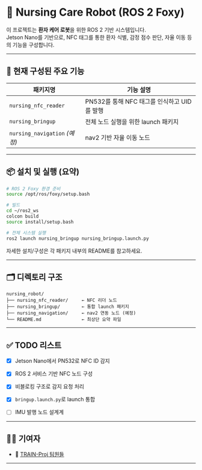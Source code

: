 # 🤖 Nursing Care Robot (ROS 2 Foxy)

이 프로젝트는 **환자 케어 로봇**을 위한 ROS 2 기반 시스템입니다.  
Jetson Nano를 기반으로, NFC 태그를 통한 환자 식별, 감정 점수 판단, 자율 이동 등의 기능을 구성합니다.

---

## 🧩 현재 구성된 주요 기능

| 패키지명              | 기능 설명 |
|-----------------------|-----------|
| `nursing_nfc_reader`  | PN532를 통해 NFC 태그를 인식하고 UID를 발행 |
| `nursing_bringup`     | 전체 노드 실행을 위한 launch 패키지 |
| `nursing_navigation` _(예정)_ | nav2 기반 자율 이동 노드 |

---

## 📦 설치 및 실행 (요약)

```bash
# ROS 2 Foxy 환경 준비
source /opt/ros/foxy/setup.bash

# 빌드
cd ~/ros2_ws
colcon build
source install/setup.bash

# 전체 시스템 실행
ros2 launch nursing_bringup nursing_bringup.launch.py
```

자세한 설치/구성은 각 패키지 내부의 README를 참고하세요.

---

## 🗂️ 디렉토리 구조

```
nursing_robot/
├── nursing_nfc_reader/     ← NFC 리더 노드
├── nursing_bringup/        ← 통합 launch 패키지
├── nursing_navigation/     ← nav2 연동 노드 (예정)
└── README.md               ← 최상단 요약 파일
```

---

## ✅ TODO 리스트

- [x] Jetson Nano에서 PN532로 NFC ID 감지
- [x] ROS 2 서비스 기반 NFC 노드 구성
- [x] 비블로킹 구조로 감지 요청 처리
- [x] `bringup.launch.py`로 launch 통합
- [ ] IMU 발행 노드 설계계


---

## 🧑‍💻 기여자

- 🧠 [TRAIN-Proj 팀원들](https://github.com/TRAIN-Proj)

---

